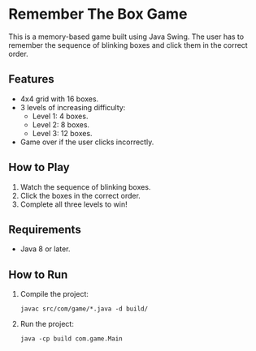 # Remember The Box Game

This is a memory-based game built using Java Swing. The user has to remember the sequence of blinking boxes and click them in the correct order.

## Features
- 4x4 grid with 16 boxes.
- 3 levels of increasing difficulty:
  - Level 1: 4 boxes.
  - Level 2: 8 boxes.
  - Level 3: 12 boxes.
- Game over if the user clicks incorrectly.

## How to Play
1. Watch the sequence of blinking boxes.
2. Click the boxes in the correct order.
3. Complete all three levels to win!

## Requirements
- Java 8 or later.

## How to Run
1. Compile the project:
   ```
   javac src/com/game/*.java -d build/
   ```
2. Run the project:
   ```
   java -cp build com.game.Main
   ```
